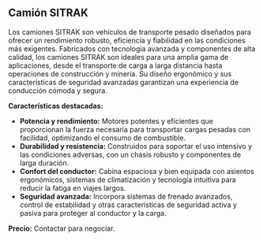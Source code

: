 ## Camión SITRAK

Los camiones SITRAK son vehículos de transporte pesado diseñados para ofrecer un rendimiento robusto, eficiencia y fiabilidad en las condiciones más exigentes. Fabricados con tecnología avanzada y componentes de alta calidad, los camiones SITRAK son ideales para una amplia gama de aplicaciones, desde el transporte de carga a larga distancia hasta operaciones de construcción y minería. Su diseño ergonómico y sus características de seguridad avanzadas garantizan una experiencia de conducción cómoda y segura.

**Características destacadas:**
*   **Potencia y rendimiento:** Motores potentes y eficientes que proporcionan la fuerza necesaria para transportar cargas pesadas con facilidad, optimizando el consumo de combustible.
*   **Durabilidad y resistencia:** Construidos para soportar el uso intensivo y las condiciones adversas, con un chasis robusto y componentes de larga duración.
*   **Confort del conductor:** Cabina espaciosa y bien equipada con asientos ergonómicos, sistemas de climatización y tecnología intuitiva para reducir la fatiga en viajes largos.
*   **Seguridad avanzada:** Incorpora sistemas de frenado avanzados, control de estabilidad y otras características de seguridad activa y pasiva para proteger al conductor y la carga.

**Precio:** Contactar para negociar.

